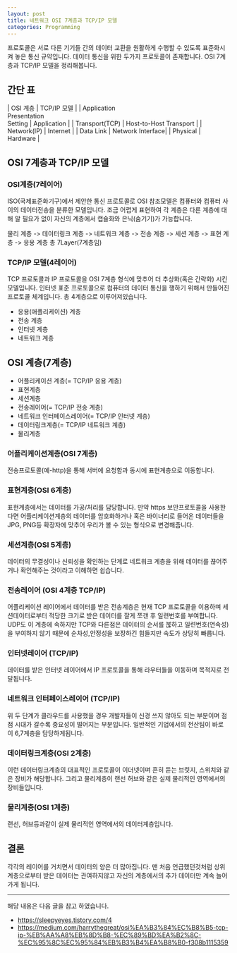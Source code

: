 ```yaml
---
layout: post
title: 네트워크 OSI 7계층과 TCP/IP 모델
categories: Programming
---
```


프로토콜은 서로 다른 기기들 간의 데이터 교환을 원활하게 수행할 수 있도록 표준화시켜 놓은 통신 규약입니다. 데이터 통신을 위한 두가지 프로토콜이 존재합니다. OSI 7계층과 TCP/IP 모델을 정리해봅니다.

## 간단 표

| OSI 계층 | TCP/IP 모델 |
| Application <br/> Presentation <br/> Setting | Application |
| Transport(TCP) | Host-to-Host Transport |
| Network(IP) | Internet |
| Data Link | Network Interface|
| Physical | Hardware |

## OSI 7계층과 TCP/IP 모델

### OSI계층(7레이어)

ISO(국제표준화기구)에서 제안한 통신 프로토콜로 OSI 참조모델은 컴퓨터와 컴퓨터 사이의 데이터전송을 분류한 모델입니다. 조금 어렵게 표현하여 각 계층은 다른 계층에 대해 알 필요가 없이 자신의 계층에서 캡슐화와 은닉(숨기기)가 가능합니다.

물리 계층 -> 데이터링크 계층 -> 네트워크 계층 -> 전송 계층 -> 세션 계층 -> 표현 계층 -> 응용 계층
총 7Layer(7계층임)

### TCP/IP 모델(4레이어)

TCP 프로토콜과 IP 프로토콜을 OSI 7계층 형식에 맞추어 더 추상화(혹은 간략화) 시킨 모델입니다. 인터넷 표준 프로토콜으로 컴퓨터의 데이터 통신을 행하기 위해서 만들어진 프로토콜 체계입니다. 총 4계층으로 이루어져있습니다.

- 응용(애플리케이션) 계층
- 전송 계층
- 인터넷 계층
- 네트워크 계층

## OSI 계층(7계층)

- 어플리케이션 계층(= TCP/IP 응용 계층)
- 표현계층
- 세션계층
- 전송레이어(= TCP/IP 전송 계층)
- 네트워크 인터페이스레이어(= TCP/IP 인터넷 계층)
- 데이터링크계층(= TCP/IP 네트워크 계층)
- 물리계층

### 어플리케이션계층(OSI 7계층)

전송프로토콜(예-http)을 통해 서버에 요청함과 동시에 표현계층으로 이동합니다.

### 표현계층(OSI 6계층)

표현계층에서는 데이터를 가공/처리를 담당합니다. 만약 https 보안프로토콜을 사용한다면 어플리케이션계층의 데이터를 암호화하거나 혹은 바이너리로 들어온 데이터들을 JPG, PNG등 확장자에 맞추어 우리가 볼 수 있는 형식으로 변경해줍니다.

### 세션계층(OSI 5계층)

데이터의 무결성이나 신뢰성을 확인하는 단계로 네트워크 계층을 위해 데이터를 끊어주거나 확인해주는 것이라고 이해하면 쉽습니다.

### 전송레이어 (OSI 4계층 TCP/IP)

어플리케이션 레이어에서 데이터를 받은 전송계층은 현재 TCP 프로토콜을 이용하며 세션데이터로부터 적당한 크기로 받은 데이터를 잘게 쪼갠 후 일련번호를 부여합니다. UDP도 이 계층에 속하지만 TCP와 다른점은 데이터의 순서를 붆하고 일련번호(연속성)을 부여하지 않기 때문에 순차성,안정성을 보장하긴 힘들지만 속도가 상당히 빠릅니다.

### 인터넷레이어 (TCP/IP)

데이터를 받은 인터넷 레이어에서 IP 프로토콜을 통해 라우터들을 이동하며 목적지로 전달됩니다.

### 네트워크 인터페이스레이어 (TCP/IP)

위 두 단계가 클라우드를 사용했을 경우 개발자들이 신경 쓰지 않아도 되는 부분이며 점점 시대가 갈수록 중요성이 떨어지는 부분입니다. 일반적인 기업에서의 전산팀이 바로 이 6,7계층을 담당하게됩니다.

### 데이터링크계층(OSI 2계층)

이런 데이터링크계층의 대표적인 프로토콜이 이더넷이며 흔히 듣는 브릿지, 스위치와 같은 장비가 해당합니다. 그리고 물리계층이 랜선 허브와 같은 실제 물리적인 영역에서의 장비들입니다.

### 물리계층(OSI 1계층)

랜선, 허브등과같이 실제 물리적인 영역에서의 데이터계층입니다.

## 결론

각각의 레이어를 거치면서 데이터의 양은 더 많아집니다. 맨 처음 언급했던것처럼 상위계층으로부터 받은 데이터는 관여하지않고 자신의 계층에서의 추가 데이터만 계속 늘어 가게 됩니다.

---

해당 내용은 다음 글을 참고 하였습니다.

- https://sleepyeyes.tistory.com/4
- https://medium.com/harrythegreat/osi%EA%B3%84%EC%B8%B5-tcp-ip-%EB%AA%A8%EB%8D%B8-%EC%89%BD%EA%B2%8C-%EC%95%8C%EC%95%84%EB%B3%B4%EA%B8%B0-f308b1115359

